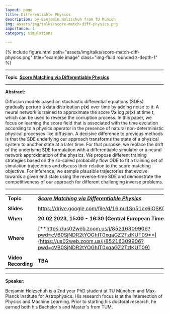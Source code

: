 ```yaml
---
layout: page
title: Differentiable Physics
description: by Benjamin Holzschuh from TU Munich
img: assets/img/talks/score-match-diff-physics.png
importance: 1
category: simulations

---
```




<div class="row">
    <div class="col-sm mt-3 mt-md-0">
        {% include figure.html path="assets/img/talks/score-match-diff-physics.png" title="example image" class="img-fluid rounded z-depth-1" %}
    </div>
</div>
<hr>

**Topic**:  [**Score Matching via Differentiable Physics**](https://arxiv.org/abs/2301.10250)


<hr>

**Abstract:**  

Diffusion models based on stochastic differential equations (SDEs) gradually perturb a data distribution *p*(**x**) over time by adding noise to it. A neural network is trained to approximate the score ∇**x** log *pt*(**x**) at time *t*, which can be used to reverse the corruption process. In this paper, we focus on learning the score field that is associated with the time evolution according to a physics operator in the presence of natural non-deterministic physical processes like diffusion. A decisive difference to previous methods is that the SDE underlying our approach transforms the state of a physical system to another state at a later time. For that purpose, we replace the drift of the underlying SDE formulation with a differentiable simulator or a neural network approximation of the physics. We propose different training strategies based on the so-called probability flow ODE to fit a training set of simulation trajectories and discuss their relation to the score matching objective. For inference, we sample plausible trajectories that evolve towards a given end state using the reverse-time SDE and demonstrate the competitiveness of our approach for different challenging inverse problems.

<hr>


|                     |                                                              |
| ------------------- | ------------------------------------------------------------ |
| **Topic**           | [***Score Matching via Differentiable Physics***](https://arxiv.org/abs/2301.10250) |
|                     |                                                              |
| **Slides**          | https://drive.google.com/file/d/16mu1Sn51cx6iOSKDfXD1UFTjkkdExarS/view |
|                     |                                                              |
| **When**            | **20.02.2023, 15:00 - 16:30 (Central European Time)**        |
|                     |                                                              |
| **Where**           | [**https://us02web.zoom.us/j/85216309906?pwd=cVB0SjNDR2tYOGhIT0xqaGZ2TzlKUT09**](https://us02web.zoom.us/j/85216309906?pwd=cVB0SjNDR2tYOGhIT0xqaGZ2TzlKUT09) |
|                     |                                                              |
| **Video Recording** | **TBA**                                                      |


<hr>

**Speaker:**

Benjamin Holzschuh is a 2nd year PhD student at TU München and Max-Planck Institute for Astrophysics. His research focus is at the intersection of Physics and Machine Learning. Prior to starting his doctoral research, he earned both his Bachelor's and Master's from TUM.
